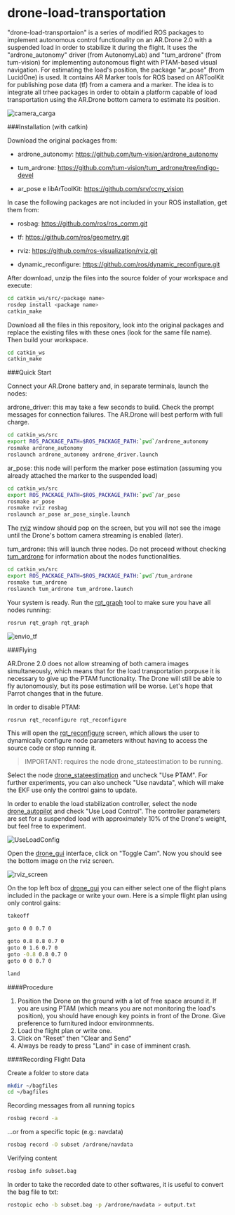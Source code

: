 drone-load-transportation
=========================
"drone-load-transportaion" is a series of modified ROS packages to implement autonomous control functionality on an AR.Drone 2.0 with a suspended load in order to stabilize it during the flight. It uses the "ardrone_autonomy" driver (from AutonomyLab) and "tum_ardrone" (from tum-vision) for implementing autonomous flight with PTAM-based visual navigation. For estimating the load's position, the package "ar_pose" (from LucidOne) is used. It contains AR Marker tools for ROS based on ARToolKit for publishing pose data (tf) from a camera and a marker. The idea is to integrate all trhee packages in order to obtain a platform capable of load transportation using the AR.Drone bottom camera to estimate its position.

![camera_carga](https://cloud.githubusercontent.com/assets/9382891/5175796/cfcbd64e-7426-11e4-8bfd-dadac481f86e.png)

###Installation (with catkin)

Download the original packages from:

- ardrone_autonomy: https://github.com/tum-vision/ardrone_autonomy

- tum_ardrone: https://github.com/tum-vision/tum_ardrone/tree/indigo-devel

- ar_pose e libArToolKit: https://github.com/srv/ccny_vision

In case the following packages are not included in your ROS installation, get them from:

- rosbag: https://github.com/ros/ros_comm.git

- tf: https://github.com/ros/geometry.git

- rviz: https://github.com/ros-visualization/rviz.git

- dynamic_reconfigure: https://github.com/ros/dynamic_reconfigure.git

After download, unzip the files into the source folder of your workspace and execute:
``` bash
cd catkin_ws/src/<package name>
rosdep install <package name>
catkin_make
```

Download all the files in this repository, look into the original packages and replace the existing files with these ones (look for the same file name). Then build your workspace.
``` bash
cd catkin_ws
catkin_make
```

###Quick Start

Connect your AR.Drone battery and, in separate terminals, launch the nodes:

ardrone_driver: this may take a few seconds to build. Check the prompt messages for connection failures. The AR.Drone will best perform with full charge.
``` bash
cd catkin_ws/src
export ROS_PACKAGE_PATH=$ROS_PACKAGE_PATH:`pwd`/ardrone_autonomy
rosmake ardrone_autonomy
roslaunch ardrone_autonomy ardrone_driver.launch
```
ar_pose: this node will perform the marker pose estimation (assuming you already attached the marker to the suspended load)
``` bash
cd catkin_ws/src
export ROS_PACKAGE_PATH=$ROS_PACKAGE_PATH:`pwd`/ar_pose
rosmake ar_pose
rosmake rviz rosbag
roslaunch ar_pose ar_pose_single.launch
```
The [rviz](http://ros.org/wiki/rviz) window should pop on the screen, but you will not see the image until the Drone's bottom camera streaming is enabled (later).

tum_ardrone: this will launch three nodes. Do not proceed without checking [tum_ardrone](https://github.com/tum-vision/tum_ardrone/tree/indigo-devel) for information about the nodes functionalities.
``` bash
cd catkin_ws/src
export ROS_PACKAGE_PATH=$ROS_PACKAGE_PATH:`pwd`/tum_ardrone
rosmake tum_ardrone
roslaunch tum_ardrone tum_ardrone.launch
```
Your system is ready. Run the [rqt_graph](http://wiki.ros.org/rqt_graph) tool to make sure you have all nodes running:

``` bash
rosrun rqt_graph rqt_graph
```

![envio_tf](https://cloud.githubusercontent.com/assets/9382891/5175632/c8205962-7424-11e4-894b-19378d03720d.png)

###Flying

AR.Drone 2.0 does not allow streaming of both camera images simultaneously, which means that for the load transportation porpuse it is necessary to give up the PTAM functionality. The Drone will still be able to fly autonomously, but its pose estimation will be worse. Let's hope that Parrot changes that in the future. 

In order to disable PTAM:
``` bash
rosrun rqt_reconfigure rqt_reconfigure
```
This will open the [rqt_reconfigure](http://wiki.ros.org/dynamic_reconfigure) screen, which allows the user to dynamically configure node parameters without having to access the source code or stop running it.
> IMPORTANT: requires the node drone_stateestimation to be running.

Select the node [drone_stateestimation](http://wiki.ros.org/tum_ardrone/drone_stateestimation) and uncheck "Use PTAM". For further experiments, you can also uncheck "Use navdata", which will make the EKF use only the control gains to update.

In order to enable the load stabilization controller, select the node [drone_autopilot](http://wiki.ros.org/tum_ardrone/drone_autopilot) and check "Use Load Control". The controller parameters are set for a suspended load with approximately 10% of the Drone's weight, but feel free to experiment.

![UseLoadConfig](https://cloud.githubusercontent.com/assets/9382891/5175752/12f73fea-7426-11e4-89cc-1a1ac70605e5.png)

Open the [drone_gui](http://wiki.ros.org/tum_ardrone/drone_gui#Keyboard_Control) interface, click on "Toggle Cam". Now you should see the bottom image on the rviz screen.

![rviz_screen](https://cloud.githubusercontent.com/assets/9382891/5175742/0266cdf8-7426-11e4-966a-8efcbdc31c14.png)

On the top left box of [drone_gui](http://wiki.ros.org/tum_ardrone/drone_gui#Keyboard_Control) you can either select one of the flight plans included in the package or write your own. Here is a simple flight plan using only control gains:

``` bash
takeoff

goto 0 0 0.7 0

goto 0.8 0.8 0.7 0
goto 0 1.6 0.7 0
goto -0.8 0.8 0.7 0
goto 0 0 0.7 0

land
```
####Procedure
1. Position the Drone on the ground with a lot of free space around it. If you are using PTAM (which means you are not monitoring the load's position), you should have enough key points in front of the Drone. Give preference to furnitured indoor environmnents.
2. Load the flight plan or write one.
3. Click on "Reset" then "Clear and Send"
4. Always be ready to press "Land" in case of imminent crash.

####Recording Flight Data

Create a folder to store data
``` bash
mkdir ~/bagfiles
cd ~/bagfiles
```
Recording messages from all running topics
``` bash
rosbag record -a
```
...or from a specific topic (e.g.: navdata)
``` bash
rosbag record -O subset /ardrone/navdata
```
Verifying content
``` bash
rosbag info subset.bag
```
In order to take the recorded date to other softwares, it is useful to convert the bag file to txt:
``` bash
rostopic echo -b subset.bag -p /ardrone/navdata > output.txt
```

